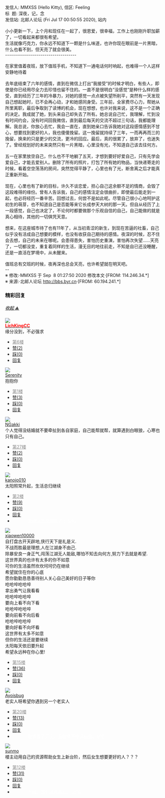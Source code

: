 <div class="a-content-wrap">发信人: MMXSS (Hello Kitty), 信区: Feeling<br>标&nbsp;&nbsp;题: 深夜，记，念<br>发信站: 北邮人论坛 (Fri Jul 17 00:50:55 2020), 站内<br><br>小小更新一下，上个月和现任在一起了，很恩爱，很幸福，工作上也刚刚升职加薪了，一切看起来都很有希望。<br>生活就像巧克力，你永远不知道下一颗是什么味道，也许你现在眼前是一片黑暗，什么也看不到，但天亮了就会很美。<br>------------------------------------<br><br>在家里值着夜班，放下值班手机，不知道下一通电话何时响起，也难得一个人这样安静地待着<br><br>去年底结束了六年的感情，直到在微信上打出“我接受”的时候才明白，有些人，即使是你已经用尽全力去珍惜也留不住的。一直不是很明白“没感觉”是种什么样的感受，直到经历了三年的冷暴力，对她的感觉一点点被失望所削平，突然有一天发现自己想起她时，已不会再心动，才和她感同身受。三年前，全家费尽心力，帮她从所里离职，最后争取到了读博的机会，现在想想，也许对我来说，这不是一个正确的决定。我成就了她，到头来自己却失去了所有。她总说自己忙，我理解，忙到没有时间约会，没有时间回我微信，直到最后每天的交流不超过三句话，我都能理解。我总说，你放心去忙，我会一直在，直到她亲口告诉我她对这段感情感到不甘心，想要找到更好的人，我也傻傻挽留。这一挽留就持续了三年，一而再再而三的挽留，换来的只是更少的交流，更冷的回应。最后，真的很累了，放弃了，也迷失了。曾经规划好的未来突然只有一片黑暗，心里没有光，不知道自己该去往何方。<br><br>五一在家里放空自己，什么也不干地躺了五天，才想到要好好爱自己，只有先学会爱自己，才能去爱别人。删除了所有的照片，打包了所有她的物品，当快递寄走的时候，看着空空荡荡的房间，突然觉得平静了，心里也有了光，断舍离之后才能真正重新开始。<br><br>现在，心里也有了新的目标，许久不谈恋爱，担心自己这余额不足的情商，会毁了这段难得的缘份。曾有人告诉我，自己的感情注定会很曲折，即使最后能走到一起，也必将经历一番辛苦。回想过去，何尝不是如此呢。尽管自己很小心地呵护这初生的萌芽，也不知道自己是否能等来它长成参天大树的那一天。但自从经历了上一段感觉，自己也决定了，不论何时都要做那个乐观自信的自己，自己能做的就是真心相待，其他的一切俱凭天意。<br><br>想来，在这座城市待了也有11年了，从当初青涩的新生，到现在苦逼的社畜，自己似乎没有活成自己想要的模样，也没有收获自己期待的感情。夜深的时候，忍不住会去想，自己的未来在哪呢。会患得患失，害怕历史重演，害怕再次失望……天亮了，一切都没变，重复着同样的生活，漫无目的地往前走，不知是自已还没睡醒，还是一直活在梦境中，从未醒来。<br><br>值班总有交班的时候，夜再深也总会天亮，也许希望就在明天吧。<br>--<br><font class="f006">※ 修改:·MMXSS 于 Sep&nbsp;&nbsp;8 01:27:50 2020 修改本文·[FROM: 114.246.34.*]</font><font class="f000"><br></font><font class="f000"></font><font class="f003">※ 来源:·北邮人论坛 <a target="_blank" href="http://bbs.byr.cn">http://bbs.byr.cn</a>·[FROM: 60.194.241.*]</font><font class="f000"><br></font><div id="nice_view" class="corner" style="margin:0;display:block"><div class="a-nice-comment-divline"><h3><span>精彩回复</span></h3><h5><a class="a-func-toggle" style="color:#555;" href="#">收起 ▲</a></h5></div><div class="a-nice-comment"><div class="a-nice-comment-item"><a class="a-nice-comment-face" href="/user/query/LichKingCC"><img src="https://bbs.byr.cn/uploadFace/L/LichKingCC.649.jpg"></a><div class="a-nice-comment-cell"><div class="a-nice-comment-id"><a href="/user/query/LichKingCC"><strong style="color:red;">LichKingCC</strong></a></div><div class="a-nice-comment-content">缘分没到，不必强求</div><div><ul class="a-func a-nice-comment-func"><li><a class="a-nice-comment-floor" style="color:#888;" title="点击跳转" href="/article/Feeling/3150938?s=3150944">第6楼</a></li><li><a href="/article/Feeling/ajax_voteup/3150944.json" class="a-func-like" id="like_list3150944"><samp class="ico-pos-zaninactive" id="icon_like_list3150944"></samp>赞(2)</a></li><li><a href="/article/Feeling/ajax_votedown/3150944.json" id="listCai3150944" class="a-func-cai"><samp class="ico-pos-caiinactive" id="icon_list_cai3150944"></samp>踩(0)</a></li><li><samp class="ico-pos-reply"></samp><a href="/article/Feeling/post/3150944" class="a-post">回复</a></li></ul></div></div></div><div class="a-nice-comment-item"><a class="a-nice-comment-face" href="/user/query/Serenity"><img src="https://bbs.byr.cn/img/face_default_m.jpg"></a><div class="a-nice-comment-cell"><div class="a-nice-comment-id"><a href="/user/query/Serenity">Serenity</a></div><div class="a-nice-comment-content">抱抱你</div><div><ul class="a-func a-nice-comment-func"><li><a class="a-nice-comment-floor" style="color:#888;" title="点击跳转" href="/article/Feeling/3150938?s=3150939">第1楼</a></li><li><a href="/article/Feeling/ajax_voteup/3150939.json" class="a-func-like" id="like_list3150939"><samp class="ico-pos-zaninactive" id="icon_like_list3150939"></samp>赞(3)</a></li><li><a href="/article/Feeling/ajax_votedown/3150939.json" id="listCai3150939" class="a-func-cai"><samp class="ico-pos-caiinactive" id="icon_list_cai3150939"></samp>踩(0)</a></li><li><samp class="ico-pos-reply"></samp><a href="/article/Feeling/post/3150939" class="a-post">回复</a></li></ul></div></div></div><div class="a-nice-comment-item"><a class="a-nice-comment-face" href="/user/query/NGakki"><img src="https://bbs.byr.cn/img/face_default_m.jpg"></a><div class="a-nice-comment-cell"><div class="a-nice-comment-id"><a href="/user/query/NGakki">NGakki</a></div><div class="a-nice-comment-content">个人觉得没结婚就不要牵扯到各自家庭，自己能帮就帮，就算遇到白眼狼，心寒也只有自己。</div><div><ul class="a-func a-nice-comment-func"><li><a class="a-nice-comment-floor" style="color:#888;" title="点击跳转" href="/article/Feeling/3150938?s=3150974">第27楼</a></li><li><a href="/article/Feeling/ajax_voteup/3150974.json" class="a-func-like" id="like_list3150974"><samp class="ico-pos-zaninactive" id="icon_like_list3150974"></samp>赞(2)</a></li><li><a href="/article/Feeling/ajax_votedown/3150974.json" id="listCai3150974" class="a-func-cai"><samp class="ico-pos-caiinactive" id="icon_list_cai3150974"></samp>踩(0)</a></li><li><samp class="ico-pos-reply"></samp><a href="/article/Feeling/post/3150974" class="a-post">回复</a></li></ul></div></div></div><div class="a-nice-comment-item"><a class="a-nice-comment-face" href="/user/query/kanojo010"><img src="https://bbs.byr.cn/uploadFace/K/kanojo010.6675.jpg"></a><div class="a-nice-comment-cell"><div class="a-nice-comment-id"><a href="/user/query/kanojo010">kanojo010</a></div><div class="a-nice-comment-content">太阳照常升起，生活总归继续</div><div><ul class="a-func a-nice-comment-func"><li><a class="a-nice-comment-floor" style="color:#888;" title="点击跳转" href="/article/Feeling/3150938?s=3150940">第2楼</a></li><li><a href="/article/Feeling/ajax_voteup/3150940.json" class="a-func-like" id="like_list3150940"><samp class="ico-pos-zaninactive" id="icon_like_list3150940"></samp>赞(9)</a></li><li><a href="/article/Feeling/ajax_votedown/3150940.json" id="listCai3150940" class="a-func-cai"><samp class="ico-pos-caiinactive" id="icon_list_cai3150940"></samp>踩(0)</a></li><li><samp class="ico-pos-reply"></samp><a href="/article/Feeling/post/3150940" class="a-post">回复</a></li><li><a href="#" style="color:white;margin:0px 50px;">我胡汉三又回来了！ 5/10</a></li></ul></div></div></div><div class="a-nice-comment-item"><a class="a-nice-comment-face" href="/user/query/xiaowen10000"><img src="https://bbs.byr.cn/uploadFace/X/xiaowen10000.2794.jpg"></a><div class="a-nice-comment-cell"><div class="a-nice-comment-id"><a href="/user/query/xiaowen10000">xiaowen10000</a></div><div class="a-nice-comment-content">自打盘古开天辟地,侠行天下是礼是义.<br>不战而胜最是理想,人在江湖身不由己.<br>除暴安良一身正气,闯荡江湖无人能敌,哪怕不知去向何方,努力下去就是希望.<br>这世界真的也许有太多的你不如意<br>可你的生活虽然坎坎坷坷仍在继续<br>希望就住在你的心底<br>愿你勤勤恳恳善待别人关心自己美好的日子等你<br>呛呛啐呛呛啐<br>拿出勇气让我看看<br>呛呛啐呛呛啐<br>要向上看不向下看<br>呛呛啐呛呛啐<br>要向前看不向后看<br>呛呛啐呛呛啐<br>要向好看不向坏看<br>这世界有太多不如意<br>但你的生活还是要继续<br>太阳每天依旧要升起<br>希望永远种在你心里!</div><div><ul class="a-func a-nice-comment-func"><li><a class="a-nice-comment-floor" style="color:#888;" title="点击跳转" href="/article/Feeling/3150938?s=3150954">第15楼</a></li><li><a href="/article/Feeling/ajax_voteup/3150954.json" class="a-func-like" id="like_list3150954"><samp class="ico-pos-zaninactive" id="icon_like_list3150954"></samp>赞(36)</a></li><li><a href="/article/Feeling/ajax_votedown/3150954.json" id="listCai3150954" class="a-func-cai"><samp class="ico-pos-caiinactive" id="icon_list_cai3150954"></samp>踩(0)</a></li><li><samp class="ico-pos-reply"></samp><a href="/article/Feeling/post/3150954" class="a-post">回复</a></li></ul></div></div></div><div class="a-nice-comment-item"><a class="a-nice-comment-face" href="/user/query/Ayoisbug"><img src="https://bbs.byr.cn/img/face_default_m.jpg"></a><div class="a-nice-comment-cell"><div class="a-nice-comment-id"><a href="/user/query/Ayoisbug">Ayoisbug</a></div><div class="a-nice-comment-content">老实人呀希望你遇到另一个老实人</div><div><ul class="a-func a-nice-comment-func"><li><a class="a-nice-comment-floor" style="color:#888;" title="点击跳转" href="/article/Feeling/3150938?s=3150961">第20楼</a></li><li><a href="/article/Feeling/ajax_voteup/3150961.json" class="a-func-like" id="like_list3150961"><samp class="ico-pos-zaninactive" id="icon_like_list3150961"></samp>赞(13)</a></li><li><a href="/article/Feeling/ajax_votedown/3150961.json" id="listCai3150961" class="a-func-cai"><samp class="ico-pos-caiinactive" id="icon_list_cai3150961"></samp>踩(0)</a></li><li><samp class="ico-pos-reply"></samp><a href="/article/Feeling/post/3150961" class="a-post">回复</a></li><li><a href="#" style="color:white;margin:0px 50px;">我猜着了开头，但我猜不中这结局。1/10</a></li></ul></div></div></div><div class="a-nice-comment-item"><a class="a-nice-comment-face" href="/user/query/sunmo"><img src="https://bbs.byr.cn/img/face_default_m.jpg"></a><div class="a-nice-comment-cell"><div class="a-nice-comment-id"><a href="/user/query/sunmo">sunmo</a></div><div class="a-nice-comment-content">楼主动用自己的资源帮助女生上新台阶，然后女生想要更好的人？？？</div><div><ul class="a-func a-nice-comment-func"><li><a class="a-nice-comment-floor" style="color:#888;" title="点击跳转" href="/article/Feeling/3150938?s=3150950">第12楼</a></li><li><a href="/article/Feeling/ajax_voteup/3150950.json" class="a-func-like" id="like_list3150950"><samp class="ico-pos-zaninactive" id="icon_like_list3150950"></samp>赞(31)</a></li><li><a href="/article/Feeling/ajax_votedown/3150950.json" id="listCai3150950" class="a-func-cai"><samp class="ico-pos-caiinactive" id="icon_list_cai3150950"></samp>踩(0)</a></li><li><samp class="ico-pos-reply"></samp><a href="/article/Feeling/post/3150950" class="a-post">回复</a></li><li><a href="#" style="color:white;margin:0px 50px;">不如，我们从头来过。 9/10</a></li></ul></div></div></div></div></div><!--成就解锁：彩蛋2号获得！输入魂斗罗秘籍可解锁彩蛋3号。hint： IE 0=A  1=B--来自bbs.byr.cn----></div>